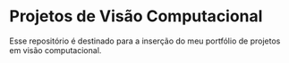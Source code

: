 # Projetos de Visão Computacional

<p>Esse repositório é destinado para a inserção do meu portfólio de projetos em visão computacional.</p>
